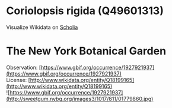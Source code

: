 
Coriolopsis rigida (Q49601313)
==============================
  
Visualize Wikidata on [Scholia](https://scholia.toolforge.org/taxon/Q49601313)
# The New York Botanical Garden
  
Observation: [https://www.gbif.org/occurrence/1927921937](https://www.gbif.org/occurrence/1927921937)  
License: [http://www.wikidata.org/entity/Q18199165](http://www.wikidata.org/entity/Q18199165)  
![https://www.gbif.org/occurrence/1927921937](http://sweetgum.nybg.org/images3/1017/811/01779860.jpg)